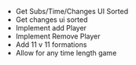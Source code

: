 * Get Subs/Time/Changes UI Sorted
* Get changes ui sorted
* Implement add Player
* Implement Remove Player
* Add 11 v 11 formations
* Allow for any time length game